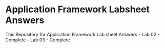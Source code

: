 # Application Framework Labsheet Answers

This Repository for Application Framework Lab sheet Answers
    - Lab 02 - Complete
    - Lab 03 - Complete
